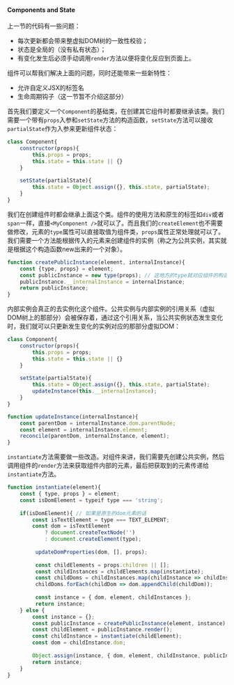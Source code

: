 #### Components and State

上一节的代码有一些问题：

* 每次更新都会带来整虚拟DOM树的一致性校验；
* 状态是全局的（没有私有状态）；
* 有变化发生后必须手动调用`render`方法以便将变化反应到页面上。

组件可以帮我们解决上面的问题，同时还能带来一些新特性：

* 允许自定义JSX的标签名
* 生命周期钩子（这一节暂不介绍这部分）



首先我们要定义一个`Component`的基础类，在创建其它组件时都要继承该类。我们需要一个带有`props`入参和`setState`方法的构造函数，`setState`方法可以接收`partialState`作为入参来更新组件状态：

```javascript
class Component{
    constructor(props){
        this.props = props;
        this.state = this.state || {}
    }
    
    setState(partialState){
        this.state = Object.assign({}, this.state, partialState);
    }
}
```

我们在创建组件时都会继承上面这个类。组件的使用方法和原生的标签如`div`或者`span`一样，直接`<MyComponent />`就可以了。而且我们的`createElement`也不需要做修改，元素的`type`属性可以直接取值为组件类，`props`属性正常处理就可以了。我们需要一个方法能根据传入的元素来创建组件的实例（称之为公共实例，其实就是根据这个构造函数new出来的一个对象）。

```javascript
function createPublicInstance(element, internalInstance){
    const {type, props} = element;
    const publicInstance = new type(props); // 这地方的type就对应组件的构造函数了
    publicInstance.__internalInstance = internalInstance;
    return publicInstance;
}
```

内部实例会真正的去实例化这个组件。公共实例与内部实例的引用关系（虚拟DOM树上的那部分）会被保存着，通过这个引用关系，当公共实例状态发生变化时，我们就可以只更新发生变化的实例对应的那部分虚拟DOM：

```javascript
class Component{
    constructor(props){
        this.props = props;
        this.state = this.state || {}
    }
    
    setState(partialState){
        this.state = Object.assign({}, this.state, partialState);
        updateInstance(this.__internalInstance);
    }
}

function updateInstance(internalInstance){
    const parentDom = internalInstance.dom.parentNode;
    const element = internalInstance.element;
    reconcile(parentDom, internalInstance, element);
}
```

`instantiate`方法需要做一些改造。对组件来讲，我们需要先创建公共实例，然后调用组件的`render`方法来获取组件内部的元素，最后把获取到的元素传递给`instantiate`方法。

```javascript
function instantiate(element){
    const { type, props } = element;
    const isDomElement = typeif type === 'string';
    
    if(isDomElement){ // 如果是原生的dom元素的话
        const isTextElement = type === TEXT_ELEMENT;
        const dom = isTextElement
        	? document.createTextNode('')
        	: document.createElement(type);
         
         updateDomProperties(dom, [], props);
         
         const childElements = props.children || [];
         const childInstances = childElements.map(instantiate);
         const childDoms = childInstances.map(childInstance => childInstance.dom);
         childDoms.forEach(childDom => dom.appendChild(childDom));
         
         const instance = { dom, element, childInstances };
         return instance;
    } else {
        const instance = {};
        const publicInstance = createPublicInstance(element, instance);
        const childElement = publicInstance.render();
        const childInstance = instantiate(childElement);
        const dom = childInstance.dom;
        
        Object.assign(instance, { dom, element, childInstance, publicInstace});
        return instance;
    }
}
```


